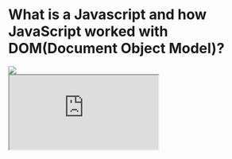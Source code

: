 <h1>What is a <span class="text-orange-500 font-semibold">Javascript</span> and how JavaScript worked with <span class="text-orange-500 font-semibold">DOM</span>(Document Object Model)?	</h1>

<div class="flex justify-center items-center mt-20">
    <img src="https://upload.wikimedia.org/wikipedia/commons/thumb/9/99/Unofficial_JavaScript_logo_2.svg/480px-Unofficial_JavaScript_logo_2.svg.png" class="w-20"/>
</div>

<iframe  src="https://www.youtube.com/embed/D04yjfmgiD4" class="float-right"  allowfullscreen></iframe>
